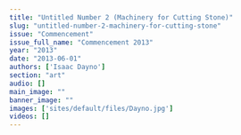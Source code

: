 ```yaml
---
title: "Untitled Number 2 (Machinery for Cutting Stone)"
slug: "untitled-number-2-machinery-for-cutting-stone"
issue: "Commencement"
issue_full_name: "Commencement 2013"
year: "2013"
date: "2013-06-01"
authors: ['Isaac Dayno']
section: "art"
audio: []
main_image: ""
banner_image: ""
images: ['sites/default/files/Dayno.jpg']
videos: []
---
```

